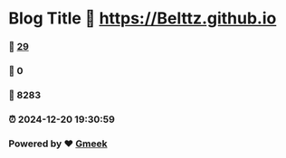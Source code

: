 # Blog Title :link: https://Belttz.github.io 
### :page_facing_up: [29](https://Belttz.github.io/tag.html) 
### :speech_balloon: 0 
### :hibiscus: 8283 
### :alarm_clock: 2024-12-20 19:30:59 
### Powered by :heart: [Gmeek](https://github.com/Meekdai/Gmeek)
